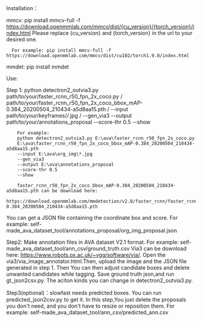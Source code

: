 Installation：

mmcv: pip install mmcv-full -f https://download.openmmlab.com/mmcv/dist/{cu_version}/{torch_version}/index.html
      Please replace {cu_version} and {torch_version} in the url to your desired one.
      
      For example: pip install mmcv-full -f https://download.openmmlab.com/mmcv/dist/cu102/torch1.9.0/index.html

mmdet: pip install mmdet 

Use:

Step 1: python detectron2_outvia3.py path/to/your/faster_rcnn_r50_fpn_2x_coco.py /
        path/to/your/faster_rcnn_r50_fpn_2x_coco_bbox_mAP-0.384_20200504_210434-a5d8aa15.pth /
        --input path/to/your/keyframes/*/*.jpg /
        --gen_via3
        --output path/to/your/annotations_proposal
        --score-thr 0.5 --show
        
        For example:
        python detectron2_outvia3.py E:\ava\faster_rcnn_r50_fpn_2x_coco.py 
        E:\ava\faster_rcnn_r50_fpn_2x_coco_bbox_mAP-0.384_20200504_210434-a5d8aa15.pth
        --input E:\ava\org_img\*.jpg
        --gen_via3
        --output E:\ava\annotations_proposal
        --score-thr 0.5
        --show
        
        faster_rcnn_r50_fpn_2x_coco_bbox_mAP-0.384_20200504_210434-a5d8aa15.pth can be download here:
        https://download.openmmlab.com/mmdetection/v2.0/faster_rcnn/faster_rcnn_r50_fpn_2x_coco/faster_rcnn_r50_fpn_2x_coco_bbox_mAP-0.384_20200504_210434-a5d8aa15.pth
        
You can get a JSON file containing the coordinate box and score. For example: self-made_ava_dataset_tool/annotations_proposal/org_img_proposal.json

Step2: Make annotation files in AVA dataset V2.1 format.    For example: self-made_ava_dataset_tool/ann_csv/ground_truth.csv
       Via3 can be download here: https://www.robots.ox.ac.uk/~vgg/software/via/.
       Open the via3/via_image_annotator.html.Then,
       upload the image and the JSON file generated in step 1.
       Then You can then adjust candidate boxes and delete unwanted candidates while tagging.
       Save ground truth json,and run gt_json2csv.py.
       The aciton kinds you can change in detectron2_outvia3.py.

Step3(optional)：slowfast needs predicted boxes. You can run predicted_json2csv.py to get it.
                In this step,You just delete the proposals you don't need, and you don't have to resize or reposition them.
                For example: self-made_ava_dataset_tool/ann_csv/predicted_ann.csv






        
        
